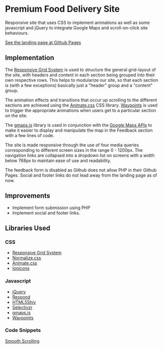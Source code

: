 # Premium Food Delivery Site

Responsive site that uses CSS to implement animations as well as some javascript and jQuery to integrate Google Maps and scroll-on-click site behaviours.

[See the landing page at Github Pages](https://shern15.github.io/PremiumFoodDelivery/)

## Implementation
The [Responsive Grid System](http://www.responsivegridsystem.com/) is used to structure the general grid-layout of the site, with headers and content in each section being grouped into their own respective rows. This helps to modularize our site, so that each section is (with a few exceptions) basically just a "header" group and a "content" group.

The animation effects and transitions that occur up scrolling to the different sections are achieved using the [Animate.css](https://daneden.github.io/animate.css/) CSS library. [Waypoints](http://imakewebthings.com/waypoints/) is used to trigger the appropriate animations when users get to a particular section on the site.

The [gmaps.js](https://hpneo.github.io/gmaps/) library is used in conjunction with the [Google Maps APIs](https://developers.google.com/maps/) to make it easier to display and manipulate the map in the Feedback section with a few lines of code.

The site is made responsive through the use of four media queries corresponding to different screen sizes in the range 0 - 1200px. The navigation links are collapsed into a dropdown list on screens with a width below 768px to maintain ease of use and readability.

The feedback form is disabled as Github does not allow PHP in their Github Pages. Social and footer links do not lead away from the landing page as of now.


## Improvements

* Implement form submission using PHP
* Implement social and footer links.


## Libraries Used

### CSS
* [Responsive Grid System](http://www.responsivegridsystem.com/)
* [Normalize.css](https://necolas.github.io/normalize.css/)
* [Animate.css](https://daneden.github.io/animate.css/)
* [Ionicons](http://ionicons.com/)


### Javascript
* [jQuery](https://jquery.com/)
* [Respond](https://github.com/scottjehl/Respond) 
* [HTML5Shiv](https://github.com/aFarkas/html5shiv)
* [Selectivzr](http://selectivizr.com/)
* [gmaps.js](https://hpneo.github.io/gmaps/)
* [Waypoints](http://imakewebthings.com/waypoints/)

### Code Snippets

[Smooth Scrolling](https://css-tricks.com/snippets/jquery/smooth-scrolling/)
